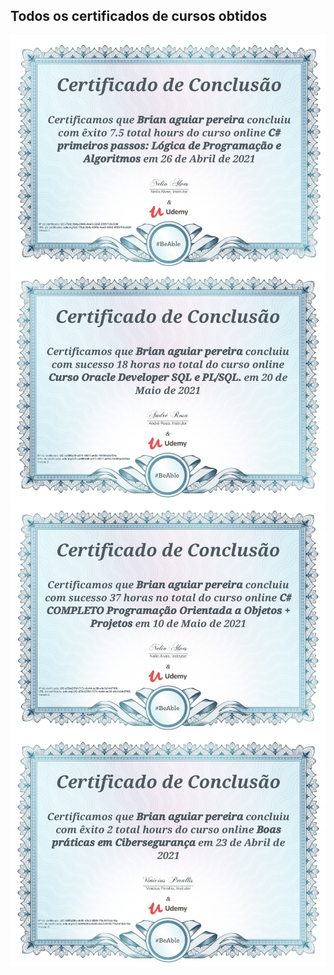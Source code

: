 <h2>Todos os certificados de cursos obtidos</h2>
  <a href="#">
    <img align="center"  src="01ce.jpg" />
  </a>
  <br>
  <a href="#">
    <img align="center"  src="02ce.jpg" />
  </a>

  <a href="#">
    <img align="center"  src="03ce.jpg" />
  </a>

  <a href="#">
    <img align="center"  src="04ce.jpg" />
  </a>
</p>
